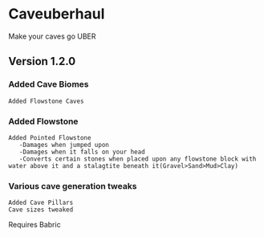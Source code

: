# Caveuberhaul
 Make your caves go UBER

 ## Version 1.2.0
### Added Cave Biomes
    Added Flowstone Caves
### Added Flowstone 
    Added Pointed Flowstone
       -Damages when jumped upon
       -Damages when it falls on your head
       -Converts certain stones when placed upon any flowstone block with water above it and a stalagtite beneath it(Gravel>Sand>Mud>Clay)
### Various cave generation tweaks
    Added Cave Pillars
    Cave sizes tweaked
 
Requires Babric
